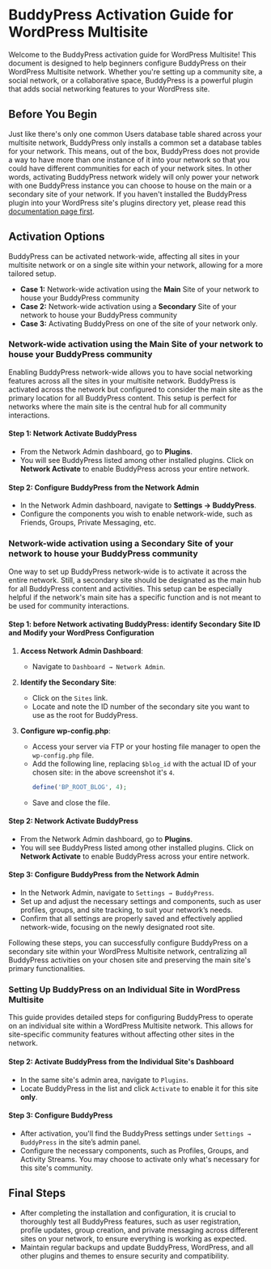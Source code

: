# BuddyPress Activation Guide for WordPress Multisite

Welcome to the BuddyPress activation guide for WordPress Multisite! This document is designed to help beginners configure BuddyPress on their WordPress Multisite network. Whether you're setting up a community site, a social network, or a collaborative space, BuddyPress is a powerful plugin that adds social networking features to your WordPress site.

## Before You Begin

Just like there's only one common Users database table shared across your multisite network, BuddyPress only installs a common set a database tables for your network. This means, out of the box, BuddyPress does not provide a way to have more than one instance of it into your network so that you could have different communities for each of your network sites. In other words, activating BuddyPress network widely will only power your network with one BuddyPress instance you can choose to house on the main or a secondary site of your network.
If you haven't installed the BuddyPress plugin into your WordPress site's plugins directory yet, please read this [documentation page first](https://github.com/buddypress/buddypress/blob/master/docs/user/getting-started/activate-buddypress.md).

## Activation Options

BuddyPress can be activated network-wide, affecting all sites in your multisite network or on a single site within your network, allowing for a more tailored setup.
- **Case 1:** Network-wide activation using the **Main** Site of your network to house your BuddyPress community
- **Case 2:** Network-wide activation using a **Secondary** Site of your network to house your BuddyPress community
- **Case 3:** Activating BuddyPress on one of the site of your network only.

### Network-wide activation using the Main Site of your network to house your BuddyPress community

Enabling BuddyPress network-wide allows you to have social networking features across all the sites in your multisite network. BuddyPress is activated across the network but configured to consider the main site as the primary location for all BuddyPress content. This setup is perfect for networks where the main site is the central hub for all community interactions.


#### Step 1: Network Activate BuddyPress

- From the Network Admin dashboard, go to **Plugins**.
- You will see BuddyPress listed among other installed plugins. Click on **Network Activate** to enable BuddyPress across your entire network.

#### Step 2: Configure BuddyPress from the Network Admin

- In the Network Admin dashboard, navigate to **Settings → BuddyPress**.
- Configure the components you wish to enable network-wide, such as Friends, Groups, Private Messaging, etc.

### Network-wide activation using a Secondary Site of your network to house your BuddyPress community
One way to set up BuddyPress network-wide is to activate it across the entire network. Still, a secondary site should be designated as the main hub for all BuddyPress content and activities. This setup can be especially helpful if the network's main site has a specific function and is not meant to be used for community interactions.

#### Step 1: before Network activating BuddyPress: identify Secondary Site ID and Modify your WordPress Configuration

1. **Access Network Admin Dashboard**:
   - Navigate to `Dashboard → Network Admin`.

2. **Identify the Secondary Site**:
   - Click on the `Sites` link.
   - Locate and note the ID number of the secondary site you want to use as the root for BuddyPress.

3. **Configure wp-config.php**:
   - Access your server via FTP or your hosting file manager to open the `wp-config.php` file.
   - Add the following line, replacing `$blog_id` with the actual ID of your chosen site: in the above screenshot it's `4`.
     ```php
     define('BP_ROOT_BLOG', 4);
     ```
   - Save and close the file.

#### Step 2: Network Activate BuddyPress

- From the Network Admin dashboard, go to **Plugins**.
- You will see BuddyPress listed among other installed plugins. Click on **Network Activate** to enable BuddyPress across your entire network.

#### Step 3: Configure BuddyPress from the Network Admin

- In the Network Admin, navigate to `Settings → BuddyPress`.
- Set up and adjust the necessary settings and components, such as user profiles, groups, and site tracking, to suit your network’s needs.
- Confirm that all settings are properly saved and effectively applied network-wide, focusing on the newly designated root site.

Following these steps, you can successfully configure BuddyPress on a secondary site within your WordPress Multisite network, centralizing all BuddyPress activities on your chosen site and preserving the main site's primary functionalities.

### Setting Up BuddyPress on an Individual Site in WordPress Multisite

This guide provides detailed steps for configuring BuddyPress to operate on an individual site within a WordPress Multisite network. This allows for site-specific community features without affecting other sites in the network.


#### Step 2: Activate BuddyPress from the Individual Site's Dashboard

- In the same site's admin area, navigate to `Plugins`.
- Locate BuddyPress in the list and click `Activate` to enable it for this site **only**.

#### Step 3: Configure BuddyPress

- After activation, you'll find the BuddyPress settings under `Settings → BuddyPress` in the site’s admin panel.
- Configure the necessary components, such as Profiles, Groups, and Activity Streams. You may choose to activate only what's necessary for this site's community.

## Final Steps

- After completing the installation and configuration, it is crucial to thoroughly test all BuddyPress features, such as user registration, profile updates, group creation, and private messaging across different sites on your network, to ensure everything is working as expected.
- Maintain regular backups and update BuddyPress, WordPress, and all other plugins and themes to ensure security and compatibility.
